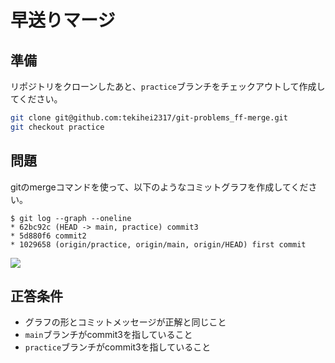 # 早送りマージ

## 準備

リポジトリをクローンしたあと、`practice`ブランチをチェックアウトして作成してください。

```bash
git clone git@github.com:tekihei2317/git-problems_ff-merge.git
git checkout practice
```

## 問題

gitのmergeコマンドを使って、以下のようなコミットグラフを作成してください。

```text
$ git log --graph --oneline
* 62bc92c (HEAD -> main, practice) commit3
* 5d880f6 commit2
* 1029658 (origin/practice, origin/main, origin/HEAD) first commit
```

![](https://i.gyazo.com/5c9085de938782ed25545b0ae110c39d.png)

## 正答条件

- グラフの形とコミットメッセージが正解と同じこと
- `main`ブランチがcommit3を指していること
- `practice`ブランチがcommit3を指していること
